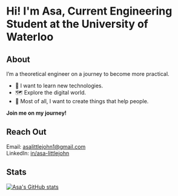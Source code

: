 # Hi! I'm Asa, Current Engineering Student at the University of Waterloo

## About
I’m a theoretical engineer on a journey to become more practical.
- :brain: I want to learn new technologies.
- :world_map: Explore the digital world.
- :hammer: Most of all, I want to create things that help people.

**Join me on my journey!**

## Reach Out

Email: <asalittlejohn1@gmail.com>  
LinkedIn: [in/asa-littlejohn](www.linkedin.com/in/asa-littlejohn)

## Stats
[![Asa's GitHub stats](https://github-readme-stats.vercel.app/api?username=the-ace-of-spades-uw)](https://github.com/anuraghazra/github-readme-stats)
